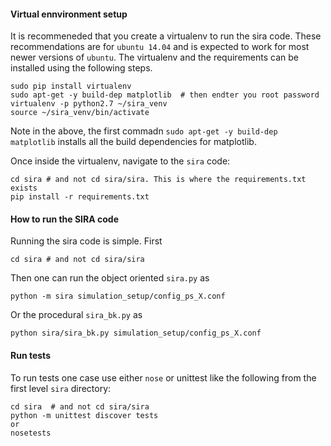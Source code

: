 #### Virtual ennvironment setup
It is recommeneded that you create a virtualenv to run the sira code. These recommendations are for `ubuntu 14.04` and is expected to work for most newer versions of `ubuntu`. The virtualenv and the requirements can be installed using the following steps.

    sudo pip install virtualenv
    sudo apt-get -y build-dep matplotlib  # then endter you root password
    virtualenv -p python2.7 ~/sira_venv
    source ~/sira_venv/bin/activate

Note in the above, the first commadn `sudo apt-get -y build-dep matplotlib` installs all the build dependencies for matplotlib.

Once inside the virtualenv, navigate to the `sira` code:
    
    cd sira # and not cd sira/sira. This is where the requirements.txt exists
    pip install -r requirements.txt

#### How to run the SIRA code

Running the sira code is simple. First 
    
    cd sira # and not cd sira/sira

Then one can run the object oriented `sira.py` as     
    
    python -m sira simulation_setup/config_ps_X.conf

Or the procedural `sira_bk.py` as

    python sira/sira_bk.py simulation_setup/config_ps_X.conf

#### Run tests
To run tests one case use either `nose` or unittest like the following from the first level `sira` directory:
    
    cd sira  # and not cd sira/sira
    python -m unittest discover tests
    or
    nosetests



